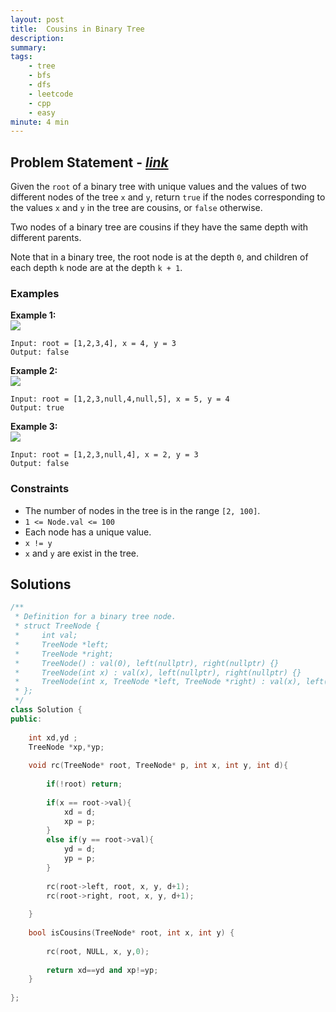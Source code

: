 ```yaml
---
layout: post
title:  Cousins in Binary Tree
description: 
summary: 
tags:
    - tree
    - bfs
    - dfs
    - leetcode
    - cpp
    - easy
minute: 4 min
---
```


## Problem Statement - [*link*](https://leetcode.com/problems/cousins-in-binary-tree/)
Given the `root` of a binary tree with unique values and the values of two different nodes of the tree `x` and `y`, return `true` if the nodes corresponding to the values `x` and `y` in the tree are cousins, or `false` otherwise.

Two nodes of a binary tree are cousins if they have the same depth with different parents.

Note that in a binary tree, the root node is at the depth `0`, and children of each depth `k` node are at the depth `k + 1`.

### Examples   

**Example 1:**  
<img src="https://assets.leetcode.com/uploads/2019/02/12/q1248-01.png">
```
Input: root = [1,2,3,4], x = 4, y = 3
Output: false
```

**Example 2:**  
<img src="https://assets.leetcode.com/uploads/2019/02/12/q1248-02.png" >
```
Input: root = [1,2,3,null,4,null,5], x = 5, y = 4
Output: true
```

**Example 3:**  
<img src="https://assets.leetcode.com/uploads/2019/02/13/q1248-03.png" >
```
Input: root = [1,2,3,null,4], x = 2, y = 3
Output: false
```

### Constraints
+ The number of nodes in the tree is in the range `[2, 100]`.
+ `1 <= Node.val <= 100`
+ Each node has a unique value.
+ `x != y`
+ `x` and `y` are exist in the tree.

## Solutions

```cpp
/**
 * Definition for a binary tree node.
 * struct TreeNode {
 *     int val;
 *     TreeNode *left;
 *     TreeNode *right;
 *     TreeNode() : val(0), left(nullptr), right(nullptr) {}
 *     TreeNode(int x) : val(x), left(nullptr), right(nullptr) {}
 *     TreeNode(int x, TreeNode *left, TreeNode *right) : val(x), left(left), right(right) {}
 * };
 */
class Solution {
public:
    
    int xd,yd ;
    TreeNode *xp,*yp;
    
    void rc(TreeNode* root, TreeNode* p, int x, int y, int d){
        
        if(!root) return;
        
        if(x == root->val){
            xd = d;
            xp = p;
        }
        else if(y == root->val){
            yd = d;
            yp = p;
        }
        
        rc(root->left, root, x, y, d+1);
        rc(root->right, root, x, y, d+1);
        
    }
    
    bool isCousins(TreeNode* root, int x, int y) {
        
        rc(root, NULL, x, y,0);
        
        return xd==yd and xp!=yp;
    }
    
};
```


